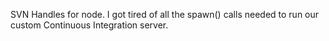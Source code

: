 SVN Handles for node.
I got tired of all the spawn() calls needed to run our custom Continuous Integration server.